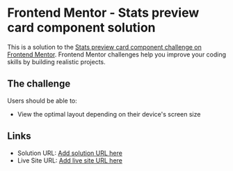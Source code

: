 # Frontend Mentor - Stats preview card component solution

This is a solution to the [Stats preview card component challenge on Frontend Mentor][1]. Frontend Mentor challenges help you improve your coding skills by building realistic projects. 

## The challenge

Users should be able to:
- View the optimal layout depending on their device's screen size

## Links

- Solution URL: [Add solution URL here][2]
- Live Site URL: [Add live site URL here][3]

[1]:	https://www.frontendmentor.io/challenges/stats-preview-card-component-8JqbgoU62
[2]:	https://your-solution-url.com
[3]:	https://your-live-site-url.com